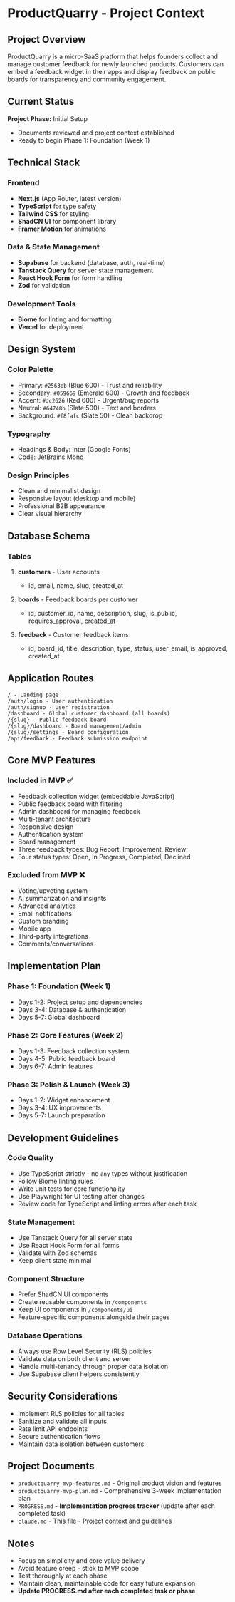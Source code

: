 # ProductQuarry - Project Context

## Project Overview

ProductQuarry is a micro-SaaS platform that helps founders collect and manage customer feedback for newly launched products. Customers can embed a feedback widget in their apps and display feedback on public boards for transparency and community engagement.

## Current Status

**Project Phase:** Initial Setup
- Documents reviewed and project context established
- Ready to begin Phase 1: Foundation (Week 1)

## Technical Stack

### Frontend
- **Next.js** (App Router, latest version)
- **TypeScript** for type safety
- **Tailwind CSS** for styling
- **ShadCN UI** for component library
- **Framer Motion** for animations

### Data & State Management
- **Supabase** for backend (database, auth, real-time)
- **Tanstack Query** for server state management
- **React Hook Form** for form handling
- **Zod** for validation

### Development Tools
- **Biome** for linting and formatting
- **Vercel** for deployment

## Design System

### Color Palette
- Primary: `#2563eb` (Blue 600) - Trust and reliability
- Secondary: `#059669` (Emerald 600) - Growth and feedback
- Accent: `#dc2626` (Red 600) - Urgent/bug reports
- Neutral: `#64748b` (Slate 500) - Text and borders
- Background: `#f8fafc` (Slate 50) - Clean backdrop

### Typography
- Headings & Body: Inter (Google Fonts)
- Code: JetBrains Mono

### Design Principles
- Clean and minimalist design
- Responsive layout (desktop and mobile)
- Professional B2B appearance
- Clear visual hierarchy

## Database Schema

### Tables
1. **customers** - User accounts
   - id, email, name, slug, created_at

2. **boards** - Feedback boards per customer
   - id, customer_id, name, description, slug, is_public, requires_approval, created_at

3. **feedback** - Customer feedback items
   - id, board_id, title, description, type, status, user_email, is_approved, created_at

## Application Routes

```
/ - Landing page
/auth/login - User authentication
/auth/signup - User registration
/dashboard - Global customer dashboard (all boards)
/{slug} - Public feedback board
/{slug}/dashboard - Board management/admin
/{slug}/settings - Board configuration
/api/feedback - Feedback submission endpoint
```

## Core MVP Features

### Included in MVP ✅
- Feedback collection widget (embeddable JavaScript)
- Public feedback board with filtering
- Admin dashboard for managing feedback
- Multi-tenant architecture
- Responsive design
- Authentication system
- Board management
- Three feedback types: Bug Report, Improvement, Review
- Four status types: Open, In Progress, Completed, Declined

### Excluded from MVP ❌
- Voting/upvoting system
- AI summarization and insights
- Advanced analytics
- Email notifications
- Custom branding
- Mobile app
- Third-party integrations
- Comments/conversations

## Implementation Plan

### Phase 1: Foundation (Week 1)
- Days 1-2: Project setup and dependencies
- Days 3-4: Database & authentication
- Days 5-7: Global dashboard

### Phase 2: Core Features (Week 2)
- Days 1-3: Feedback collection system
- Days 4-5: Public feedback board
- Days 6-7: Admin features

### Phase 3: Polish & Launch (Week 3)
- Days 1-2: Widget enhancement
- Days 3-4: UX improvements
- Days 5-7: Launch preparation

## Development Guidelines

### Code Quality
- Use TypeScript strictly - no `any` types without justification
- Follow Biome linting rules
- Write unit tests for core functionality
- Use Playwright for UI testing after changes
- Review code for TypeScript and linting errors after each task

### State Management
- Use Tanstack Query for all server state
- Use React Hook Form for all forms
- Validate with Zod schemas
- Keep client state minimal

### Component Structure
- Prefer ShadCN UI components
- Create reusable components in `/components`
- Keep UI components in `/components/ui`
- Feature-specific components alongside their pages

### Database Operations
- Always use Row Level Security (RLS) policies
- Validate data on both client and server
- Handle multi-tenancy through proper data isolation
- Use Supabase client helpers consistently

## Security Considerations
- Implement RLS policies for all tables
- Sanitize and validate all inputs
- Rate limit API endpoints
- Secure authentication flows
- Maintain data isolation between customers

## Project Documents

- `productquarry-mvp-features.md` - Original product vision and features
- `productquarry-mvp-plan.md` - Comprehensive 3-week implementation plan
- `PROGRESS.md` - **Implementation progress tracker** (update after each completed task)
- `claude.md` - This file - Project context and guidelines

## Notes

- Focus on simplicity and core value delivery
- Avoid feature creep - stick to MVP scope
- Test thoroughly at each phase
- Maintain clean, maintainable code for easy future expansion
- **Update PROGRESS.md after each completed task or phase**
